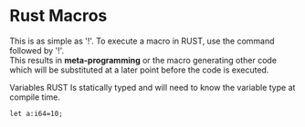 # Rust Macros

This is as simple as '!'.
To execute a macro in RUST, use the command followed by '!'.  
This results in **meta-programming** or the macro generating other code which will be substituted at a later point before the code is executed.


Variables
RUST Is statically typed and will need to know the variable type at compile time.
```
let a:i64=10;
```


